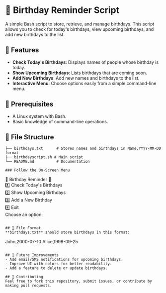 # 🎂 Birthday Reminder Script

A simple Bash script to store, retrieve, and manage birthdays. This script allows you to check for today's birthdays, view upcoming birthdays, and add new birthdays to the list.

## 🚀 Features
- **Check Today's Birthdays**: Displays names of people whose birthday is today.
- **Show Upcoming Birthdays**: Lists birthdays that are coming soon.
- **Add New Birthdays**: Add new names and birthdays to the list.
- **Interactive Menu**: Choose options easily from a simple command-line menu.

## 📜 Prerequisites
- A Linux system with Bash.
- Basic knowledge of command-line operations.

## 📂 File Structure
```
├── birthdays.txt      # Stores names and birthdays in Name,YYYY-MM-DD format
├── birthdayscript.sh # Main script
└── README.md          # Documentation
```

```
### Follow the On-Screen Menu
```
🎂 Birthday Reminder 🎂  
1️⃣ Check Today's Birthdays  
2️⃣ Show Upcoming Birthdays  
3️⃣ Add a New Birthday  
4️⃣ Exit  
Choose an option:
```

## 📑 File Format
**birthdays.txt** should store birthdays in this format:
```
John,2000-07-10
Alice,1998-09-25
```

## 📌 Future Improvements
- Add email/SMS notifications for upcoming birthdays.
- Improve UI with colors for better readability.
- Add a feature to delete or update birthdays.

## 🤝 Contributing
Feel free to fork this repository, submit issues, or contribute by making pull requests.
